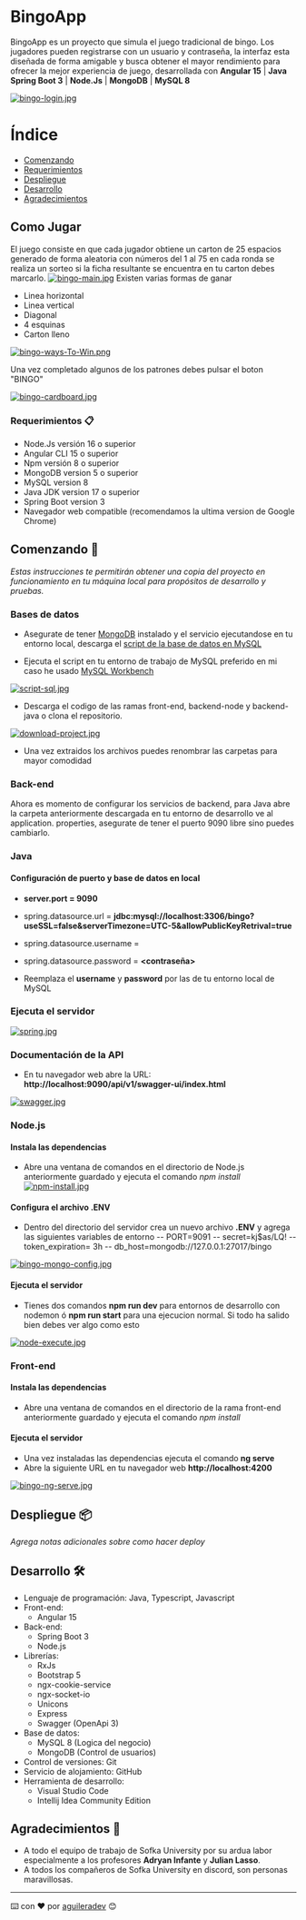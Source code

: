 # BingoApp

BingoApp es un proyecto que simula el juego tradicional de bingo. Los jugadores pueden registrarse con un usuario  y contraseña, la interfaz esta diseñada de forma amigable y busca obtener el mayor rendimiento para ofrecer la mejor experiencia de juego, desarrollada con **Angular 15** | **Java Spring Boot 3** | **Node.Js** | **MongoDB** | **MySQL 8**

[![bingo-login.jpg](https://i.postimg.cc/xdfZCbCS/bingo-login.jpg)](https://postimg.cc/HrNzvnXS)

# Índice

- [Comenzando](#comenzando-)
- [Requerimientos](#requerimientos-)
- [Despliegue](#despliegue-)
- [Desarrollo](#desarrollo-)
- [Agradecimientos](#agradecimientos-)

## Como Jugar
El juego consiste en que cada jugador obtiene un carton de 25 espacios generado de forma aleatoria con números del 1 al 75 en cada ronda se realiza un sorteo si la ficha resultante se encuentra en tu carton debes marcarlo. 
[![bingo-main.jpg](https://i.postimg.cc/SQCfBxSL/bingo-main.jpg)](https://postimg.cc/rzy4Wctz)
Existen varias formas de ganar
* Linea horizontal
* Linea vertical
* Diagonal
* 4 esquinas
* Carton lleno

[![bingo-ways-To-Win.png](https://i.postimg.cc/jS7Vc2Qb/bingo-ways-To-Win.png)](https://postimg.cc/9DCNFWn8)

Una vez completado algunos de los patrones debes pulsar el boton "BINGO"

[![bingo-cardboard.jpg](https://i.postimg.cc/W1NkFst6/bingo-cardboard.jpg)](https://postimg.cc/bs5J4cxs)

### Requerimientos 📋

+ Node.Js versión 16 o superior
+ Angular CLI 15 o superior
+ Npm versión 8 o superior
+ MongoDB version 5 o superior
+ MySQL version 8
+ Java JDK version 17 o superior
+ Spring Boot version 3
+ Navegador web compatible (recomendamos la ultima version de Google Chrome)


## Comenzando 🚀

_Estas instrucciones te permitirán obtener una copia del proyecto en funcionamiento en tu máquina local para propósitos de desarrollo y pruebas._

### Bases de datos
- Asegurate de tener [MongoDB](https://www.mongodb.com/docs/manual/administration/install-community/) instalado y el servicio ejecutandose en tu entorno local, descarga el [script de la base de datos en MySQL](https://drive.google.com/file/d/1FBS1MJyzs1i77Su4OpEVKETUaEyaux9y/view?usp=share_link)

- Ejecuta el script en tu entorno de trabajo de MySQL preferido en mi caso he usado [MySQL Workbench](https://dev.mysql.com/downloads/workbench/)

[![script-sql.jpg](https://i.postimg.cc/DZpGkRWX/script-sql.jpg)](https://postimg.cc/KkLjtqDG)

- Descarga el codigo de las ramas front-end, backend-node y backend-java o clona el repositorio.

[![download-project.jpg](https://i.postimg.cc/SstJn8f2/download-project.jpg)](https://postimg.cc/wyL6P1Pg)

- Una vez extraidos los archivos puedes renombrar las carpetas para mayor comodidad

### Back-end
Ahora es momento de configurar los servicios de backend, para Java abre la carpeta anteriormente descargada en tu entorno de desarrollo ve al application. properties,  asegurate de tener el puerto 9090 libre sino puedes cambiarlo.

### Java
#### Configuración de puerto y  base de datos en local
- **server.port = 9090**

- spring.datasource.url = **jdbc:mysql://localhost:3306/bingo?useSSL=false&serverTimezone=UTC-5&allowPublicKeyRetrival=true**
- spring.datasource.username = **<nombre de usuario>**
- spring.datasource.password = **<contraseña>**

- Reemplaza el **username** y **password** por las de tu entorno local de MySQL

### Ejecuta el servidor
[![spring.jpg](https://i.postimg.cc/3NLmHB1d/spring.jpg)](https://postimg.cc/RJHN7wjB)

### Documentación de la API
- En tu navegador web abre la URL: **http://localhost:9090/api/v1/swagger-ui/index.html**

[![swagger.jpg](https://i.postimg.cc/C5HYZPXx/swagger.jpg)](https://postimg.cc/YL9TZ3t5)
### Node.js
#### Instala las dependencias
- Abre una ventana de comandos en el directorio de Node.js anteriormente guardado y ejecuta el comando *npm install*
[![npm-install.jpg](https://i.postimg.cc/0yFJ8rs2/npm-install.jpg)](https://postimg.cc/68VQcWqD)
#### Configura el archivo .ENV
- Dentro del directorio del servidor crea un nuevo archivo **.ENV** y agrega las siguientes variables de entorno
-- PORT=9091
-- secret=kj$as/LQ!
-- token_expiration= 3h
-- db_host=mongodb://127.0.0.1:27017/bingo 

[![bingo-mongo-config.jpg](https://i.postimg.cc/XvWxV23v/bingo-mongo-config.jpg)](https://postimg.cc/ZWf6HxWk)

#### Ejecuta el servidor
- Tienes dos comandos **npm run dev** para entornos de desarrollo con nodemon ó **npm run start** para una ejecucion normal. Si todo ha salido bien debes ver algo como esto

[![node-execute.jpg](https://i.postimg.cc/Y0VKV550/node-execute.jpg)](https://postimg.cc/2L4KLK8N)

### Front-end
#### Instala las dependencias
- Abre una ventana de comandos en el directorio de la rama front-end anteriormente guardado y ejecuta el comando *npm install*
#### Ejecuta el servidor
- Una vez instaladas las dependencias ejecuta el comando **ng serve**
- Abre la siguiente URL en tu navegador web **http://localhost:4200**

[![bingo-ng-serve.jpg](https://i.postimg.cc/CLLN5vRP/bingo-ng-serve.jpg)](https://postimg.cc/9zKTNYtZ)

## Despliegue 📦

_Agrega notas adicionales sobre como hacer deploy_

## Desarrollo 🛠️

- Lenguaje de programación: Java, Typescript, Javascript
- Front-end:
   - Angular 15
- Back-end: 
   - Spring Boot 3
   - Node.js 
- Librerías: 
    - RxJs
    - Bootstrap 5
    - ngx-cookie-service
    - ngx-socket-io
    - Unicons
    - Express
    - Swagger (OpenApi 3)
- Base de datos: 
    - MySQL 8 (Logica del negocio)
    - MongoDB (Control de usuarios)
- Control de versiones: Git
- Servicio de alojamiento: GitHub
- Herramienta de desarrollo: 
     + Visual Studio Code
     + Intellij Idea Community Edition

## Agradecimientos 🎁

- A todo el equipo de trabajo de Sofka University por su ardua labor especialmente a los profesores **Adryan Infante** y **Julian Lasso**. 
- A todos los compañeros de Sofka University en discord, son personas maravillosas. 


---
⌨️ con ❤️ por [aguileradev](https://github.com/aguileraDev) 😊
